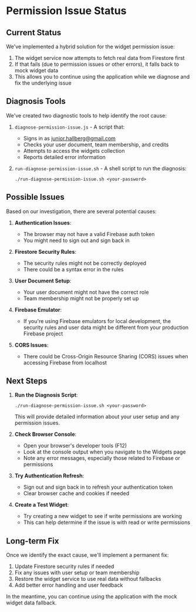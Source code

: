 # Permission Issue Status

## Current Status

We've implemented a hybrid solution for the widget permission issue:

1. The widget service now attempts to fetch real data from Firestore first
2. If that fails (due to permission issues or other errors), it falls back to mock widget data
3. This allows you to continue using the application while we diagnose and fix the underlying issue

## Diagnosis Tools

We've created two diagnostic tools to help identify the root cause:

1. `diagnose-permission-issue.js` - A script that:
   - Signs in as junior.hallberg@gmail.com
   - Checks your user document, team membership, and credits
   - Attempts to access the widgets collection
   - Reports detailed error information

2. `run-diagnose-permission-issue.sh` - A shell script to run the diagnosis:
   ```
   ./run-diagnose-permission-issue.sh <your-password>
   ```

## Possible Issues

Based on our investigation, there are several potential causes:

1. **Authentication Issues**:
   - The browser may not have a valid Firebase auth token
   - You might need to sign out and sign back in

2. **Firestore Security Rules**:
   - The security rules might not be correctly deployed
   - There could be a syntax error in the rules

3. **User Document Setup**:
   - Your user document might not have the correct role
   - Team membership might not be properly set up

4. **Firebase Emulator**:
   - If you're using Firebase emulators for local development, the security rules and user data might be different from your production Firebase project

5. **CORS Issues**:
   - There could be Cross-Origin Resource Sharing (CORS) issues when accessing Firebase from localhost

## Next Steps

1. **Run the Diagnosis Script**:
   ```
   ./run-diagnose-permission-issue.sh <your-password>
   ```
   This will provide detailed information about your user setup and any permission issues.

2. **Check Browser Console**:
   - Open your browser's developer tools (F12)
   - Look at the console output when you navigate to the Widgets page
   - Note any error messages, especially those related to Firebase or permissions

3. **Try Authentication Refresh**:
   - Sign out and sign back in to refresh your authentication token
   - Clear browser cache and cookies if needed

4. **Create a Test Widget**:
   - Try creating a new widget to see if write permissions are working
   - This can help determine if the issue is with read or write permissions

## Long-term Fix

Once we identify the exact cause, we'll implement a permanent fix:

1. Update Firestore security rules if needed
2. Fix any issues with user setup or team membership
3. Restore the widget service to use real data without fallbacks
4. Add better error handling and user feedback

In the meantime, you can continue using the application with the mock widget data fallback.
